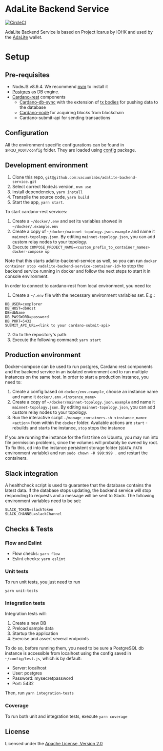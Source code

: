 # AdaLite Backend Service
 
[![CircleCI](https://circleci.com/gh/vacuumlabs/adalite-backend-service.svg?style=svg)](https://circleci.com/gh/vacuumlabs/adalite-backend-service)

AdaLite Backend Service is based on Project Icarus by IOHK and used by the [AdaLite](https://github.com/vacuumlabs/adalite) wallet.

# Setup

## Pre-requisites

* NodeJS v8.9.4. We recommend [nvm](https://github.com/creationix/nvm) to install it
* [Postgres](https://www.postgresql.org/) as DB engine.
* [Cardano-rest](https://github.com/input-output-hk/cardano-rest) components
  * [Cardano-db-sync](https://github.com/input-output-hk/cardano-db-sync) with the extension of [tx bodies](https://github.com/mebassett/cardano-db-sync/pull/1) for pushing data to the database
  * [Cardano-node](https://github.com/input-output-hk/cardano-node) for acquiring blocks from blockchain
  * Cardano-submit-api for sending transactions

## Configuration

All the environment specific configurations can be found in `$PROJ_ROOT/config` folder.
They are loaded using [config](https://www.npmjs.com/package/config) package.

## Development environment

1.  Clone this repo, `git@github.com:vacuumlabs/adalite-backend-service.git`
2.  Select correct NodeJs version, `nvm use`
3.  Install dependencies, `yarn install`
4.  Transpile the source code, `yarn build`
5.  Start the app, `yarn start`.

To start cardano-rest services:

1. Create a `~/docker/.env` and set its variables showed in `~/docker/.example.env`
2. Create a copy of `~/docker/mainnet-topology.json.example` and name it `mainnet-topology.json`. By editing `mainnet-topology.json`, you can add custom relay nodes to your topology.
3. Execute `COMPOSE_PROJECT_NAME=<custom_prefix_to_container_names> docker-compose up`

Note that this starts adalite-backend-service as well, so you can run `docker container stop <adalite-backend-service-container-id>` to stop the backend service running in docker and follow the next steps to start it in console environment.

In order to connect to cardano-rest from local environment, you need to:

1.  Create a `~/.env` file with the necessary environment variables set. E.g.:

```
DB_USER=cexplorer
DB_HOST=dbHost
DB=dbName
DB_PASSWORD=password
DB_PORT=5432
SUBMIT_API_URL=<link to your cardano-submit-api>
```
2.  Go to the repository's path
3.  Execute the following command: `yarn start`

## Production environment
Docker-compose can be used to run postgres, Cardano rest components and the backend service in an isolated environment and to run multiple instances on the same host. 
In order to start a production instance, you need to:

1. Create a config based on `docker/env.example`, choose an instance name and name it `docker/.env.<instance_name>`
2. Create a copy of `~/docker/mainnet-topology.json.example` and name it `mainnet-topology.json`. By editing `mainnet-topology.json`, you can add custom relay nodes to your topology.
3. Run the interactive script `./manage_containers.sh <instance_name> <action>` from within the `docker` folder. Available actions are `start` - rebuilds and starts the instance, `stop` stops the instance

If you are running the instance for the first time on Ubuntu, you may run into file permission problems, since the volumes will probably be owned by root. To fix this, cd into the instance persistent storage folder (`$DATA_PATH` environment variable) and run `sudo chown -R 999:999 .` and restart the containers.

## Slack integration

A healthcheck script is used to guarantee that the database contains the latest data. If the database stops updating, the backend service will stop responding to requests and a message will be sent to Slack. The following environment variables need to be set:
```
SLACK_TOKEN=slackToken
SLACK_CHANNEL=slackChannel
```

## Checks & Tests

### Flow and Eslint

* Flow checks: `yarn flow`
* Eslint checks: `yarn eslint`

### Unit tests

To run unit tests, you just need to run

`yarn unit-tests`

### Integration tests

Integration tests will:

1. Create a new DB
2. Preload sample data
3. Startup the application
4. Exercise and assert several endpoints

To do so, before running them, you need to be sure a PostgreSQL db instance is accessible from localhost
using the config saved in `~/config/test.js`, which is by default:

* Server: localhost
* User: postgres
* Password: mysecretpassword
* Port: 5432

Then, run `yarn integration-tests`

### Coverage

To run both unit and integration tests, execute `yarn coverage`

## License

Licensed under the [Apache License, Version 2.0](LICENSE.md)
